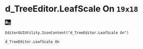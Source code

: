 # d_TreeEditor.LeafScale On `19x18`
<img src="/img/d_TreeEditor.LeafScale%20On.png" width=19 height=18>

``` CSharp
EditorGUIUtility.IconContent("d_TreeEditor.LeafScale On")
```
```
d_TreeEditor.LeafScale On
```
